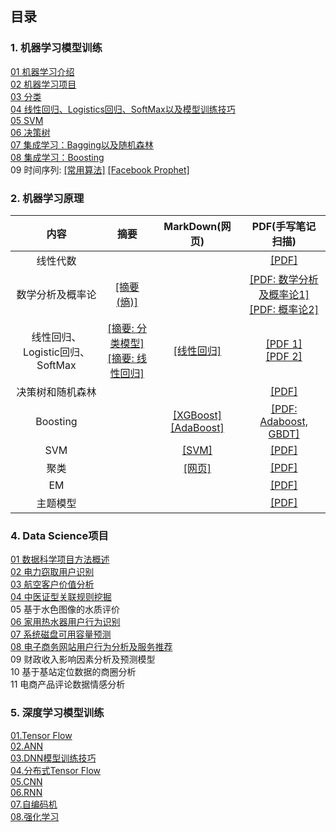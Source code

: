 ## 目录

### 1. 机器学习模型训练<br/>

[01 机器学习介绍](machine_learning_notes/01_introduction.md)<br/>
[02 机器学习项目](machine_learning_notes/02_machine_learning_project.md)<br/>
[03 分类](machine_learning_notes/03_classification.md)<br/>
[04 线性回归、Logistics回归、SoftMax以及模型训练技巧](machine_learning_notes/04_model_training_and_linear_regression.md)<br/>
[05 SVM](machine_learning_notes/05_svm.md)<br/>
[06 决策树](machine_learning_notes/06_decision_tree.md)<br/>
[07 集成学习：Bagging以及随机森林](machine_learning_notes/07_ensembled_learning_bagging_random_forest.md)<br/>
[08 集成学习：Boosting](machine_learning_notes/08_ensembled_learning_boosting.md)<br/>
09 时间序列: [\[常用算法\]](https://www.kaggle.com/fangkun119/learn-time-series-analysis-in-python) [\[Facebook Prophet\]](https://www.kaggle.com/fangkun119/topic-9-part-2-time-series-with-facebook-prophet)

### 2. 机器学习原理<br/>

内容 | 摘要 | MarkDown(网页) | PDF(手写笔记扫描) 
:-: | :-: | :-: | :-: 
线性代数 |  |  | [\[PDF\]](https://github.com/fangkun119/MLTheoryNotes/blob/master/notes/Linear_Algebra.pdf) | 
数学分析及概率论 | [\[摘要(熵)\]](theory_note/Appendix_01_entropy.md)| | [\[PDF: 数学分析及概率论1\]](https://github.com/fangkun119/MLTheoryNotes/blob/master/notes/Mathematics_Analysis_and_Probability_Theory_1.pdf) <br/>[\[PDF: 概率论2\]](https://github.com/fangkun119/MLTheoryNotes/blob/master/notes/Probability_Theory_2.pdf)| 
线性回归、Logistic回归、SoftMax | [\[摘要: 分类模型\]](theory_note/Appendix_02_classification_algorithms.md)<br/>[\[摘要: 线性回归\]](theory_note/Appendix_03_linear_regression.md)| [\[线性回归\]](theory_note/Appendix_08_linear_regression.md) |  [\[PDF 1\]](https://github.com/fangkun119/MLTheoryNotes/blob/master/notes/Linear_Regression_Logistic_Regression_and_SoftMax_1.pdf)<br/>[\[PDF 2\]](https://github.com/fangkun119/MLTheoryNotes/blob/master/notes/Linear_Regression_Logistic_Regression_and_SoftMax_2.pdf) | 
决策树和随机森林 | | |[\[PDF\]](https://github.com/fangkun119/MLTheoryNotes/blob/master/notes/Tree_and_Forest.pdf)| 
Boosting ||[\[XGBoost\]](theory_note/Appendix_05_xgboost.md) [\[AdaBoost\]](theory_note/Appendix_06_adaboost.md)| [\[PDF: Adaboost, GBDT\]](https://github.com/fangkun119/MLTheoryNotes/blob/master/notes/Boosting_AdaBoosting_GBDT.pdf) |
SVM | | [\[SVM\]](theory_note/Appendix_04_svm.md) | [\[PDF\]](https://github.com/fangkun119/MLTheoryNotes/blob/master/notes/SVM.pdf) | 
聚类 | | [\[网页\]](theory_note/Appendix_07_clustering.md) | [\[PDF\]](https://github.com/fangkun119/MLTheoryNotes/blob/master/notes/Clustering_Algorithms.pdf) | 
EM | | | [\[PDF\]](https://github.com/fangkun119/MLTheoryNotes/blob/master/notes/EM.pdf) | 
主题模型 | | | [\[PDF\]](https://github.com/fangkun119/MLTheoryNotes/blob/master/notes/Topic_Model.pdf) | 


### 4. Data Science项目<br/>

[01 数据科学项目方法概述](./data_science_project_notes/01_data_science_project.md)<br/>
[02 电力窃取用户识别](./data_science_project_notes/02_electric_power_stealing_user_identification.md)<br/>
[03 航空客户价值分析](./data_science_project_notes/03_airline_customer_value_analysis.md)<br/>
[04 中医证型关联规则挖掘](./data_science_project_notes/04_TCM_syndromes_association_rule_mining.md)<br/>
05 基于水色图像的水质评价<br/>
[06 家用热水器用户行为识别](./data_science_project_notes/06_household_appliances_user_behavior_analysis.md)<br/>
[07 系统磁盘可用容量预测](./data_science_project_notes/07_disk_free_space_prediction.md)<br/>
[08 电子商务网站用户行为分析及服务推荐](./data_science_project_notes/08_e_com_recommendation.md)<br/>
09 财政收入影响因素分析及预测模型<br/>
10 基于基站定位数据的商圈分析<br/>
11 电商产品评论数据情感分析<br/>

### 5. 深度学习模型训练<br/>
[01.Tensor Flow](deep_learning_notes/10_hands_on_tensorflow.md)<br/>
[02.ANN](deep_learning_notes/11_ann.md)<br/>
[03.DNN模型训练技巧](deep_learning_notes/12_dnn_train_skills.md)<br/>
[04.分布式Tensor Flow](deep_learning_notes/13_distributed_tensorflow.md)<br/>
[05.CNN](deep_learning_notes/14_cnn.md)<br/>
[06.RNN](deep_learning_notes/15_rnn.md)<br/>
[07.自编码机](deep_learning_notes/16_auto_encoder.md)<br/>
[08.强化学习](deep_learning_notes/17_reinforcement_learning.md)<br/>
